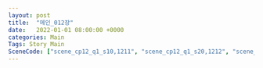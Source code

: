 ```yaml
---
layout: post
title:  "메인_012장"
date:   2022-01-01 08:00:00 +0000
categories: Main
Tags: Story Main
SceneCode: ["scene_cp12_q1_s10,1211", "scene_cp12_q1_s20,1212", "scene_cp12_q2_s10,1221", "scene_cp12_q2_s20,1222", "scene_cp12_q3_s10,1231", "scene_cp12_q3_s20,1232", "scene_cp12_q4_s10,1241", "scene_cp12_q4_s20,1242", "scene_cp12_q4_s30,1243"]
---
```


